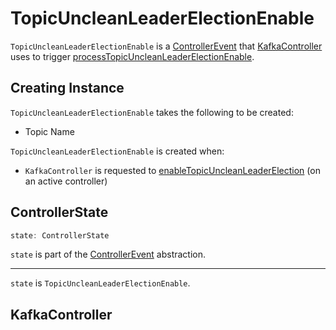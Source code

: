# TopicUncleanLeaderElectionEnable

`TopicUncleanLeaderElectionEnable` is a [ControllerEvent](ControllerEvent.md) that [KafkaController](KafkaController.md) uses to trigger [processTopicUncleanLeaderElectionEnable](KafkaController.md#processTopicUncleanLeaderElectionEnable).

## Creating Instance

`TopicUncleanLeaderElectionEnable` takes the following to be created:

* <span id="topic"> Topic Name

`TopicUncleanLeaderElectionEnable` is created when:

* `KafkaController` is requested to [enableTopicUncleanLeaderElection](KafkaController.md#enableTopicUncleanLeaderElection) (on an active controller)

## <span id="state"> ControllerState

```scala
state: ControllerState
```

`state` is part of the [ControllerEvent](ControllerEvent.md#state) abstraction.

---

`state` is `TopicUncleanLeaderElectionEnable`.

## <span id="KafkaController"> KafkaController



